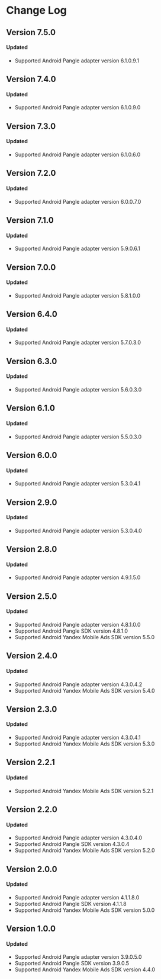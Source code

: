 # Change Log

## Version 7.5.0

#### Updated

* Supported Android Pangle adapter version 6.1.0.9.1

## Version 7.4.0

#### Updated

* Supported Android Pangle adapter version 6.1.0.9.0

## Version 7.3.0

#### Updated

* Supported Android Pangle adapter version 6.1.0.6.0

## Version 7.2.0

#### Updated

* Supported Android Pangle adapter version 6.0.0.7.0

## Version 7.1.0

#### Updated

* Supported Android Pangle adapter version 5.9.0.6.1

## Version 7.0.0

#### Updated

* Supported Android Pangle adapter version 5.8.1.0.0

## Version 6.4.0

#### Updated

* Supported Android Pangle adapter version 5.7.0.3.0

## Version 6.3.0

#### Updated

* Supported Android Pangle adapter version 5.6.0.3.0

## Version 6.1.0

#### Updated

* Supported Android Pangle adapter version 5.5.0.3.0

## Version 6.0.0

#### Updated

* Supported Android Pangle adapter version 5.3.0.4.1

## Version 2.9.0

#### Updated

* Supported Android Pangle adapter version 5.3.0.4.0

## Version 2.8.0

#### Updated

* Supported Android Pangle adapter version 4.9.1.5.0

## Version 2.5.0

#### Updated

* Supported Android Pangle adapter version 4.8.1.0.0
* Supported Android Pangle SDK version 4.8.1.0
* Supported Android Yandex Mobile Ads SDK version 5.5.0

## Version 2.4.0

#### Updated

* Supported Android Pangle adapter version 4.3.0.4.2
* Supported Android Yandex Mobile Ads SDK version 5.4.0

## Version 2.3.0

#### Updated

* Supported Android Pangle adapter version 4.3.0.4.1
* Supported Android Yandex Mobile Ads SDK version 5.3.0

## Version 2.2.1

#### Updated

* Supported Android Yandex Mobile Ads SDK version 5.2.1

## Version 2.2.0

#### Updated

* Supported Android Pangle adapter version 4.3.0.4.0
* Supported Android Pangle SDK version 4.3.0.4
* Supported Android Yandex Mobile Ads SDK version 5.2.0

## Version 2.0.0

#### Updated

* Supported Android Pangle adapter version 4.1.1.8.0
* Supported Android Pangle SDK version 4.1.1.8
* Supported Android Yandex Mobile Ads SDK version 5.0.0

## Version 1.0.0

#### Updated

* Supported Android Pangle adapter version 3.9.0.5.0
* Supported Android Pangle SDK version 3.9.0.5
* Supported Android Yandex Mobile Ads SDK version 4.4.0
